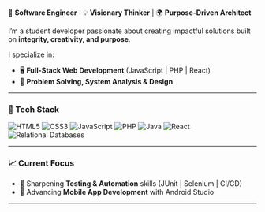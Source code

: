 🚀 **Software Engineer** | 💡 **Visionary Thinker** | 🌍 **Purpose-Driven Architect**

I’m a student developer passionate about creating impactful solutions built on **integrity, creativity, and purpose**.

I specialize in:

* 🖥️ **Full-Stack Web Development** (JavaScript | PHP | React)
* 🧠 **Problem Solving, System Analysis & Design**

---

### 🔧 Tech Stack

![HTML5](https://img.shields.io/badge/HTML5-E34F26?style=flat\&logo=html5\&logoColor=white)
![CSS3](https://img.shields.io/badge/CSS3-1572B6?style=flat\&logo=css3\&logoColor=white)
![JavaScript](https://img.shields.io/badge/JavaScript-F7DF1E?style=flat\&logo=javascript\&logoColor=black)
![PHP](https://img.shields.io/badge/PHP-777BB4?style=flat\&logo=php\&logoColor=white)
![Java](https://img.shields.io/badge/Java-ED8B00?style=flat\&logo=java\&logoColor=white)
![React](https://img.shields.io/badge/React-20232A?style=flat\&logo=react\&logoColor=61DAFB)
![Relational Databases](https://img.shields.io/badge/Relational%20Databases-336791?style=flat\&logo=database\&logoColor=white)

---

### 📈 Current Focus

* 🧪 Sharpening **Testing & Automation** skills (JUnit | Selenium | CI/CD)
* 📱 Advancing **Mobile App Development** with Android Studio

---

